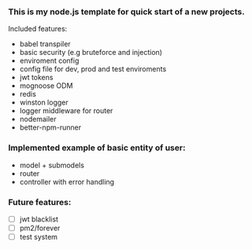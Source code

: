 ### This is my node.js template for quick start of a new projects.

Included features:
- babel transpiler
- basic security (e.g bruteforce and injection)
- enviroment config
- config file for dev, prod and test enviroments
- jwt tokens
- mognoose ODM
- redis 
- winston logger
- logger middleware for router
- nodemailer
- better-npm-runner

### Implemented example of basic entity of user:
- model + submodels
- router
- controller with error handling

### Future features: 
- [ ] jwt blacklist
- [ ] pm2/forever
- [ ] test system
